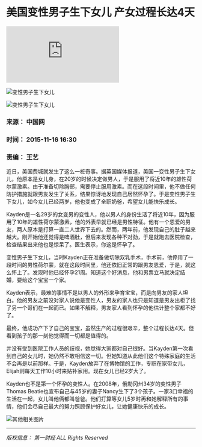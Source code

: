 # 美国变性男子生下女儿 产女过程长达4天

![变性男子怀孕照](https://m.yicai.com/daohang.html)

![变性男子生下女儿](https://m.yicai.com/)

![变性男子生下女儿](https://m.yicai.com/search)

### 来源： 中国网
### 时间： 2015-11-16 16:30
### 责编： 王艺

近日，美国费城就发生了这么一桩奇事。据英国媒体报道，美国一变性男子生下女儿，他原本是女儿身，在20岁的时候决定做男人，于是服用了将近10年的雄性荷尔蒙激素。由于准备切除胸部，需要停止服用激素。而在这段时间里，他不做任何防护措施就跟男友发生了关系，结果惊讶地发现自己居然怀孕了。于是变性男子生下女儿，如今女儿已经两岁，他也变成了全职奶爸，希望女儿能快乐成长。

Kayden是一名29岁的女变男的变性人，他以男人的身份生活了将近10年，因为服用了10年的雄性荷尔蒙激素，他的外表早就已经是男性特征。他有一个恩爱的男友，两人原本是打算一直二人世界下去的。然而，两年前，他发现自己的肚子越来越大。刚开始他还觉得是啤酒肚，但后来发现各种不对劲，于是就跑去医院检查，检查结果出来他也是惊呆了。医生表示，你这是怀孕了。

变性男子生下女儿，当时Kayden正在准备做切除双乳手术，手术前，他停用了一段时间的男性荷尔蒙，就在这段时间里，他还依旧正常的跟男友恩爱，于是，就这么怀上了。发现时他已经怀孕21周。知道这个好消息，他和男票立马就决定结婚，要给这个宝宝一个家。

Kayden表示，最难的事情不是以男人的外形来孕育宝宝，而是向男友的家人坦白。他的男友之前没对家人说他是变性人，男友的家人也只是知道是男友出柜了找了另一个哥们在一起而已。如果不解释，男友家人看到怀孕的他估计整个家都不好了。

最终，他成功产下了自己的宝宝，虽然生产的过程很艰辛，整个过程长达4天。但看到孩子的那一刻他觉得而一切都是值得的。

并没有受到医院工作人员的歧视，她觉得大家都对自己很好。当Kayden第一次看到自己的女儿时，她仍然不敢相信这一切。但她知道从此他们这个特殊家庭的生活不会再是以前那样。于是，Kayden放弃了在博物馆的工作，专职在家带女儿，Elijah则每天工作10小时来贴补家用。现在女儿已经2岁大了。

Kayden也不是第一个怀孕的变性人。在2008年，俄勒冈州34岁的变性男子Thomas Beatie也宣布自己与45岁的妻子Nancy生下了3个孩子。一家3口幸福的生活在一起，女儿叫他俩都叫爸爸。他们打算等女儿5岁时再和她解释所有的事情，他们会尽自己最大的努力照顾保护好女儿，让她健康快乐的成长。

![其他相关图片](https://imgcdn.yicai.com/uppics/slides/2024/08/2f2b696677e24dfcddcf7997d7a9ee53.jpg)

--- 

*版权信息： 第一财经 ALL Rights Reserved*